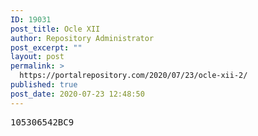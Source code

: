 ```yaml
---
ID: 19031
post_title: Ocle XII
author: Repository Administrator
post_excerpt: ""
layout: post
permalink: >
  https://portalrepository.com/2020/07/23/ocle-xii-2/
published: true
post_date: 2020-07-23 12:48:50
---
```

<pre>105306542BC9</pre>